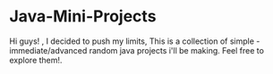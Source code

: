 # Java-Mini-Projects
Hi guys! , I decided to push my limits, This is a collection of simple - immediate/advanced random java projects i'll be making. Feel free to explore them!.
